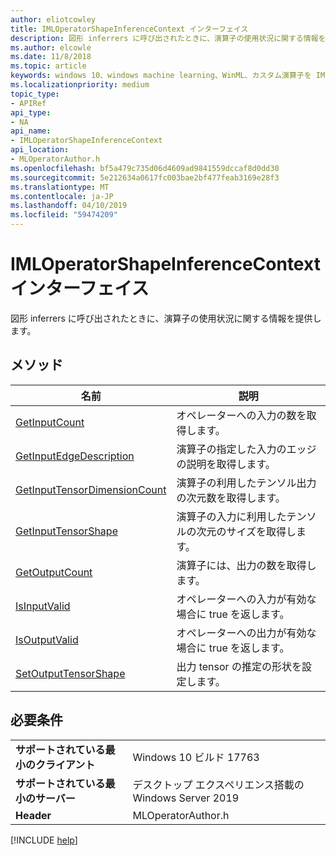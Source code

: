 ```yaml
---
author: eliotcowley
title: IMLOperatorShapeInferenceContext インターフェイス
description: 図形 inferrers に呼び出されたときに、演算子の使用状況に関する情報を提供します。
ms.author: elcowle
ms.date: 11/8/2018
ms.topic: article
keywords: windows 10、windows machine learning、WinML、カスタム演算子を IMLOperatorShapeInferenceContext
ms.localizationpriority: medium
topic_type:
- APIRef
api_type:
- NA
api_name:
- IMLOperatorShapeInferenceContext
api_location:
- MLOperatorAuthor.h
ms.openlocfilehash: bf5a479c735d06d4609ad9841559dccaf8d0dd30
ms.sourcegitcommit: 5e212634a0617fc003bae2bf477feab3169e28f3
ms.translationtype: MT
ms.contentlocale: ja-JP
ms.lasthandoff: 04/10/2019
ms.locfileid: "59474209"
---
```

# <a name="imloperatorshapeinferencecontext-interface"></a>IMLOperatorShapeInferenceContext インターフェイス

図形 inferrers に呼び出されたときに、演算子の使用状況に関する情報を提供します。

## <a name="methods"></a>メソッド

| 名前 | 説明 |
|------|-------------|
| [GetInputCount](IMLOperatorShapeInferenceContext_GetInputCount.md) | オペレーターへの入力の数を取得します。 |
| [GetInputEdgeDescription](IMLOperatorShapeInferenceContext_GetInputEdgeDescription.md) | 演算子の指定した入力のエッジの説明を取得します。 |
| [GetInputTensorDimensionCount](IMLOperatorShapeInferenceContext_GetInputTensorDimensionCount.md) | 演算子の利用したテンソル出力の次元数を取得します。 |
| [GetInputTensorShape](IMLOperatorShapeInferenceContext_GetInputTensorShape.md) | 演算子の入力に利用したテンソルの次元のサイズを取得します。 |
| [GetOutputCount](IMLOperatorShapeInferenceContext_GetOutputCount.md) | 演算子には、出力の数を取得します。 |
| [IsInputValid](IMLOperatorShapeInferenceContext_IsInputValid.md) | オペレーターへの入力が有効な場合に true を返します。 |
| [IsOutputValid](IMLOperatorShapeInferenceContext_IsOutputValid.md) | オペレーターへの出力が有効な場合に true を返します。 |
| [SetOutputTensorShape](IMLOperatorShapeInferenceContext_SetOutputTensorShape.md) | 出力 tensor の推定の形状を設定します。 |

## <a name="requirements"></a>必要条件

| | |
|-|-|
| **サポートされている最小のクライアント** | Windows 10 ビルド 17763 |
| **サポートされている最小のサーバー** | デスクトップ エクスペリエンス搭載の Windows Server 2019 |
| **Header** | MLOperatorAuthor.h |

[!INCLUDE [help](../includes/get-help.md)]
